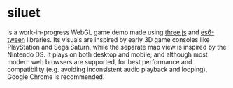 # siluet
is a work-in-progress WebGL game demo made using [three.js](https://github.com/mrdoob/three.js) and [es6-tween](https://github.com/tweenjs/es6-tween) libraries. Its visuals are inspired by early 3D game consoles like PlayStation and Sega Saturn, while the separate map view is inspired by the Nintendo DS. It plays on both desktop and mobile; and although most modern web browsers are supported, for best performance and compatibility (e.g. avoiding inconsistent audio playback and looping), Google Chrome is recommended.
